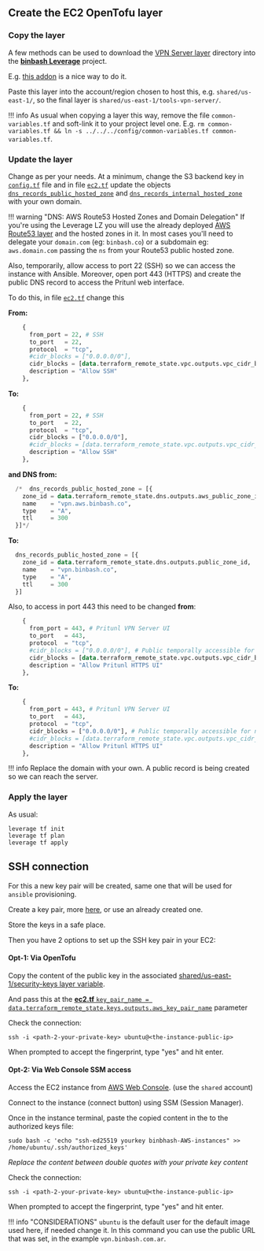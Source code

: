 ## Create the EC2 OpenTofu layer

### Copy the layer

A few methods can be used to download the [VPN Server layer](https://github.com/binbashar/le-tf-infra-aws/tree/master/shared/us-east-1/tools-vpn-server) directory into the [**binbash Leverage**](https://leverage.binbash.co/) project.

E.g. [this addon](https://addons.mozilla.org/en-US/firefox/addon/gitzip/?utm_source=addons.mozilla.org&utm_medium=referral&utm_content=search) is a nice way to do it.

Paste this layer into the account/region chosen to host this, e.g. `shared/us-east-1/`, so the final layer is `shared/us-east-1/tools-vpn-server/`.

!!! info
    As usual when copying a layer this way, remove the file `common-variables.tf` and soft-link it to your project 
level one. E.g. `rm common-variables.tf && ln -s ../../../config/common-variables.tf common-variables.tf`.

### Update the layer

Change as per your needs. At a minimum, change the S3 backend key in [`config.tf`](https://github.com/binbashar/le-tf-infra-aws/blob/2d573360a60f1ca48019bd00f845236d6127cfb0/shared/us-east-1/tools-vpn-server/config.tf#L20) 
file and in file [`ec2.tf`](https://github.com/binbashar/le-tf-infra-aws/blob/master/shared/us-east-1/tools-vpn-server/ec2.tf) update the
objects [`dns_records_public_hosted_zone`](https://github.com/binbashar/le-tf-infra-aws/blob/efe68338a6cd67c41dfb756bd451c770fd9b8ada/shared/us-east-1/tools-vpn-server/ec2.tf#L104) 
and [`dns_records_internal_hosted_zone`](https://github.com/binbashar/le-tf-infra-aws/blob/efe68338a6cd67c41dfb756bd451c770fd9b8ada/shared/us-east-1/tools-vpn-server/ec2.tf#L76) with your own domain.

!!! warning "DNS: AWS Route53 Hosted Zones and Domain Delegation"
    If you're using the Leverage LZ you will use the already deployed [AWS Route53 layer](https://github.com/binbashar/le-tf-infra-aws/tree/master/shared/global/base-dns/binbash.co)
    and the hosted zones in it. In most cases you'll need to delegate your `domain.com` 
    (eg: `binbash.co`) or a subdomain eg: `aws.domain.com` passing the `ns` from your
    Route53 public hosted zone. 

Also, temporarily, allow access to port 22 (SSH) so we can access the instance with Ansible. 
Moreover, open port 443 (HTTPS) and create the public DNS record to access the Pritunl web interface.

To do this, in file [`ec2.tf`](https://github.com/binbashar/le-tf-infra-aws/blob/master/shared/us-east-1/tools-vpn-server/ec2.tf) change this

**From:**

```terraform
    {
      from_port = 22, # SSH
      to_port   = 22,
      protocol  = "tcp",
      #cidr_blocks = ["0.0.0.0/0"],
      cidr_blocks = [data.terraform_remote_state.vpc.outputs.vpc_cidr_block],
      description = "Allow SSH"
    },
```

**To:**

```terraform
    {
      from_port = 22, # SSH
      to_port   = 22,
      protocol  = "tcp",
      cidr_blocks = ["0.0.0.0/0"],
      #cidr_blocks = [data.terraform_remote_state.vpc.outputs.vpc_cidr_block],
      description = "Allow SSH"
    },
```

**and DNS from:**

```terraform
  /*  dns_records_public_hosted_zone = [{
    zone_id = data.terraform_remote_state.dns.outputs.aws_public_zone_id[0],
    name    = "vpn.aws.binbash.co",
    type    = "A",
    ttl     = 300
  }]*/
```

**To:**

```terraform
  dns_records_public_hosted_zone = [{
    zone_id = data.terraform_remote_state.dns.outputs.public_zone_id,
    name    = "vpn.binbash.co",
    type    = "A",
    ttl     = 300
  }]
```

Also, to access in port 443 this need to be changed **from**:

```terraform
    {
      from_port = 443, # Pritunl VPN Server UI
      to_port   = 443,
      protocol  = "tcp",
      #cidr_blocks = ["0.0.0.0/0"], # Public temporally accessible for new users setup (when needed)
      cidr_blocks = [data.terraform_remote_state.vpc.outputs.vpc_cidr_block],
      description = "Allow Pritunl HTTPS UI"
    },
```

**To:**

```terraform
    {
      from_port = 443, # Pritunl VPN Server UI
      to_port   = 443,
      protocol  = "tcp",
      cidr_blocks = ["0.0.0.0/0"], # Public temporally accessible for new users setup (when needed)
      #cidr_blocks = [data.terraform_remote_state.vpc.outputs.vpc_cidr_block],
      description = "Allow Pritunl HTTPS UI"
    },
```

!!! info
    Replace the domain with your own. A public record is being created so we can reach the server.

### Apply the layer

As usual:

```shell
leverage tf init 
leverage tf plan
leverage tf apply
```

## SSH connection

For this a new key pair will be created, same one that will be used for `ansible` provisioning.

Create a key pair, more [here](https://www.ssh.com/academy/ssh/keygen), or use an already created one.

Store the keys in a safe place.

Then you have 2 options to set up the SSH key pair in your EC2:

#### Opt-1: Via OpenTofu 
Copy the content of the public key in the associated 
[shared/us-east-1/security-keys layer variable](https://github.com/binbashar/le-tf-infra-aws/blob/2d573360a60f1ca48019bd00f845236d6127cfb0/shared/us-east-1/security-keys/variables.tf#L17).

And pass this at the [**ec2.tf** `key_pair_name = data.terraform_remote_state.keys.outputs.aws_key_pair_name`](https://github.com/binbashar/le-tf-infra-aws/blob/master/shared/us-east-1/tools-vpn-server/ec2.tf) parameter

Check the connection:

```shell
ssh -i <path-2-your-private-key> ubuntu@<the-instance-public-ip>
```

When prompted to accept the fingerprint, type "yes" and hit enter.

#### Opt-2: Via Web Console SSM access
Access the EC2 instance from [AWS Web Console](https://us-east-1.console.aws.amazon.com/ec2/home?region=us-east-1#Home:). (use the `shared` account)

Connect to the instance (connect button) using SSM (Session Manager).

Once in the instance terminal, paste the copied content in the to the authorized keys file:

```shell
sudo bash -c 'echo "ssh-ed25519 yourkey binbhash-AWS-instances" >> /home/ubuntu/.ssh/authorized_keys'
```

*Replace the content between double quotes with your private key content*

Check the connection:

```shell
ssh -i <path-2-your-private-key> ubuntu@<the-instance-public-ip>
```

When prompted to accept the fingerprint, type "yes" and hit enter.

!!! info "CONSIDERATIONS"
    `ubuntu` is the default user for the default image used here, if needed change it.
    In this command you can use the public URL that was set, in the example `vpn.binbash.com.ar`.
